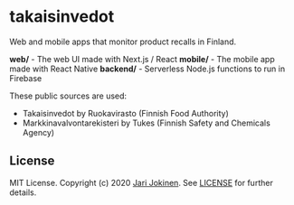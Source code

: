 # takaisinvedot

Web and mobile apps that monitor product recalls in Finland.

**web/** - The web UI made with Next.js / React
**mobile/** - The mobile app made with React Native
**backend/** - Serverless Node.js functions to run in Firebase

These public sources are used:

* Takaisinvedot by Ruokavirasto (Finnish Food Authority)
* Markkinavalvontarekisteri by Tukes (Finnish Safety and Chemicals Agency)

## License

MIT License. Copyright (c) 2020 [Jari Jokinen](https://jarijokinen.com).  See
[LICENSE](https://github.com/jarijokinen/takaisinvedot/blob/master/LICENSE.txt)
for further details.
